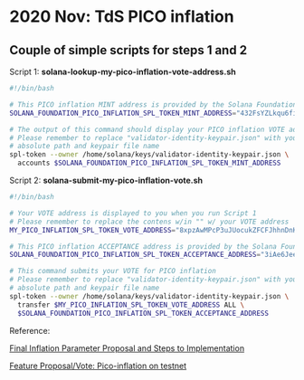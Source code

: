 # 2020 Nov: TdS PICO inflation

## Couple of simple scripts for steps 1 and 2

Script 1: **solana-lookup-my-pico-inflation-vote-address.sh**

```bash
#!/bin/bash

# This PICO inflation MINT address is provided by the Solana Foundation
SOLANA_FOUNDATION_PICO_INFLATION_SPL_TOKEN_MINT_ADDRESS="432FsYZLkqu6fiXbEm7NDVR58xJPfJTHNzsTSEE1KmwW"

# The output of this command should display your PICO inflation VOTE address
# Please remember to replace "validator-identity-keypair.json" with your
# absolute path and keypair file name
spl-token --owner /home/solana/keys/validator-identity-keypair.json \
  accounts $SOLANA_FOUNDATION_PICO_INFLATION_SPL_TOKEN_MINT_ADDRESS
```


Script 2: **solana-submit-my-pico-inflation-vote.sh**

```bash
#!/bin/bash

# Your VOTE address is displayed to you when you run Script 1
# Please remember to replace the contens w/in "" w/ your VOTE address
MY_PICO_INFLATION_SPL_TOKEN_VOTE_ADDRESS="8xpzAwMPcP3uJUocukZFCFJhhnDnKd3T6vVK3cbUAhHD"

# This PICO inflation ACCEPTANCE address is provided by the Solana Foundation
SOLANA_FOUNDATION_PICO_INFLATION_SPL_TOKEN_ACCEPTANCE_ADDRESS="3iAe6JeecrC5XgrJtrCqFWXqfeh55JEBjcTes3siFbB6"

# This command submits your VOTE for PICO inflation
# Please remember to replace "validator-identity-keypair.json" with your
# absolute path and keypair file name
spl-token --owner /home/solana/keys/validator-identity-keypair.json \
  transfer $MY_PICO_INFLATION_SPL_TOKEN_VOTE_ADDRESS ALL \
  $SOLANA_FOUNDATION_PICO_INFLATION_SPL_TOKEN_ACCEPTANCE_ADDRESS
```


Reference: 

[Final Inflation Parameter Proposal and Steps to Implementation](https://forums.solana.com/t/final-inflation-parameter-proposal-and-steps-to-implementation/977)

[Feature Proposal/Vote: Pico-inflation on testnet](https://forums.solana.com/t/feature-proposal-vote-pico-inflation-on-testnet/990)